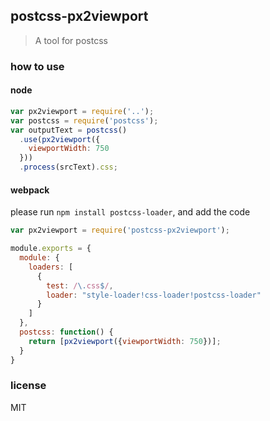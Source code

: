 ## postcss-px2viewport
> A tool for postcss

### how to use

#### node
```javascript
var px2viewport = require('..');
var postcss = require('postcss');
var outputText = postcss()
  .use(px2viewport({
    viewportWidth: 750
  }))
  .process(srcText).css;
```

#### webpack
please run `npm install postcss-loader`, and add the code

```javascript
var px2viewport = require('postcss-px2viewport');

module.exports = {
  module: {
    loaders: [
      {
        test: /\.css$/,
        loader: "style-loader!css-loader!postcss-loader"
      }
    ]
  },
  postcss: function() {
    return [px2viewport({viewportWidth: 750})];
  }
}
```

### license
MIT
